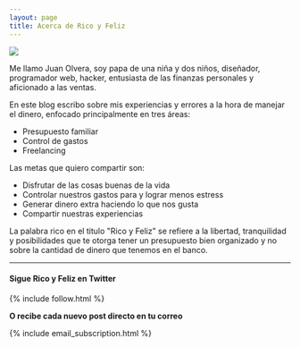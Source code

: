 ```yaml
---
layout: page
title: Acerca de Rico y Feliz
---
```


<img class="profile-picture" src="{{ site.url }}/public/img/profile.png"> 

Me llamo Juan Olvera, soy papa de una niña y dos niños, diseñador, programador web, hacker, entusiasta de las finanzas personales y aficionado a las ventas.

En este blog escribo sobre mis experiencias y errores a la hora de manejar el dinero, enfocado principalmente en tres áreas:

- Presupuesto familiar
- Control de gastos
- Freelancing

Las metas que quiero compartir son:

- Disfrutar de las cosas buenas de la vida 
- Controlar nuestros gastos para y lograr menos estress
- Generar dinero extra haciendo lo que nos gusta
- Compartir nuestras experiencias

La palabra rico en el titulo "Rico y Feliz" se refiere a la libertad, tranquilidad y posibilidades que te otorga tener un presupuesto bien organizado y no sobre la cantidad de dinero que tenemos en el banco.

<hr>

<div class="twitter-follow-block">
	<h4>Sigue Rico y Feliz en Twitter</h4>
	{% include follow.html %}
	<p><strong>O recibe cada nuevo post directo en tu correo</strong></p>
	{% include email_subscription.html %}
</div> <!-- .twitter-follow-block -->
